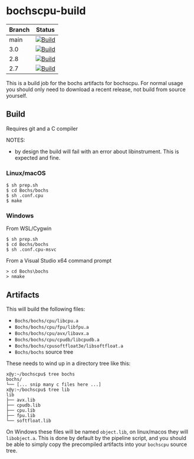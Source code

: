 # bochscpu-build

|Branch|Status|
|------|------|
|main|[![Build](https://github.com/yrp604/bochscpu-build/actions/workflows/build.yml/badge.svg)](https://github.com/yrp604/bochscpu-build/actions?query=branch%3Amain)|
|3.0|[![Build](https://github.com/yrp604/bochscpu-build/actions/workflows/build.yml/badge.svg?branch=3.0)](https://github.com/yrp604/bochscpu-build/actions?query=branch%3A3.0)|
|2.8|[![Build](https://github.com/yrp604/bochscpu-build/actions/workflows/build.yml/badge.svg?branch=2.8)](https://github.com/yrp604/bochscpu-build/actions?query=branch%3A2.8)|
|2.7|[![Build](https://github.com/yrp604/bochscpu-build/actions/workflows/build.yml/badge.svg?branch=2.7)](https://github.com/yrp604/bochscpu-build/actions?query=branch%3A2.7)|

This is a build job for the bochs artifacts for bochscpu. For normal usage you
should only need to download a recent release, not build from source yourself.

## Build

Requires git and a C compiler

NOTES:
- by design the build will fail with an error about libinstrument. This is
expected and fine.

### Linux/macOS

```
$ sh prep.sh
$ cd Bochs/bochs
$ sh .conf.cpu
$ make
```

### Windows

From WSL/Cygwin

```
$ sh prep.sh
$ cd Bochs/bochs
$ sh .conf.cpu-msvc
```

From a Visual Studio x64 command prompt
```
> cd Bochs\bochs
> nmake
```

## Artifacts

This will build the following files:
- `Bochs/bochs/cpu/libcpu.a`
- `Bochs/bochs/cpu/fpu/libfpu.a`
- `Bochs/bochs/cpu/avx/libavx.a`
- `Bochs/bochs/cpu/cpudb/libcpudb.a`
- `Bochs/bochs/cpusoftfloat3e/libsoftfloat.a`
- `Bochs/bochs` source tree

These needs to wind up in a directory tree like this:
```
x@y:~/bochscpu$ tree bochs
bochs/
└── [... snip many c files here ...]
x@y:~/bochscpu$ tree lib
lib
├── avx.lib
├── cpudb.lib
├── cpu.lib
├── fpu.lib
└── softfloat.lib
```

On Windows these files will be named `object.lib`, on linux/macos they will
`libobject.a`. This is done by default by the pipeline script, and you should
be able to simply copy the precompiled artifacts into your `bochscpu` source
tree.

